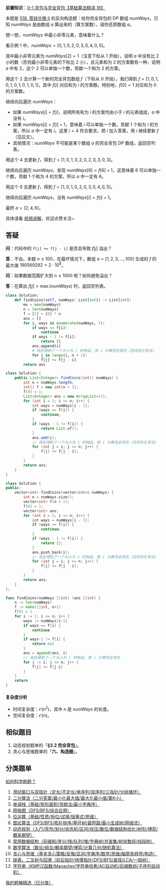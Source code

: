 **前置知识**：[0-1 背包与完全背包【基础算法精讲 18】](https://www.bilibili.com/video/BV16Y411v7Y6/)

本题是 [518. 零钱兑换 II](https://leetcode.cn/problems/coin-change-ii/) 的反向构造题：给你完全背包的 DP 数组 $\textit{numWays}$，已知 $\textit{numWays}$ 是由数组 $a$ 算出来的（算方案数），请你还原数组 $a$。

想一想，$\textit{numWays}$ 中最小非零元素，意味着什么？

看示例 1 中，$\textit{numWays} = [0,1,0,2,0,3,0,4,0,5]$。

其中最小非零元素为 $\textit{numWays}[2]=1$（注意下标从 $1$ 开始），说明 $a$ 中没有比 $2$ 小的数（否则最小非零元素的下标比 $2$ 小），且元素和为 $2$ 的方案数有一种，说明 $a$ 中有 $2$，这个 $2$ 可以单独一个数，贡献一个和为 $2$ 的方案。

用这个 $2$ 去计算一个新的完全背包数组 $f$（下标从 $0$ 开始），我们得到 $f = [1,0,1,0,1,0,1,0,1,0,1]$，其中 $f[i]$ 对应和为 $i$ 的方案数。特别地，$f[0]=1$ 对应和为 $0$ 的方案数。

继续向后遍历 $\textit{numWays}$：

- 如果 $\textit{numWays}[i] = f[i]$，说明所有和为 $i$ 的方案均由小于 $i$ 的元素组成，$a$ 中没有 $i$。
- 如果 $\textit{numWays}[i] = f[i]+1$，意味着 $i$ 可以单独一个数，贡献 $1$ 个和为 $i$ 的方案，所以 $a$ 中一定有 $i$。这里 $i=4$ 符合要求。把 $i$ 加入答案，用 $i$ 继续更新 $f$（见后文）。
- 其他情况：$\textit{numWays}$ 不可能是某个数组 $a$ 的完全背包 DP 数组，返回空列表。

用这个 $4$ 去更新 $f$，得到 $f =[1,0,1,0,2,0,2,0,3,0,3]$。

继续向后遍历 $\textit{numWays}$，发现 $\textit{numWays}[6] = f[6]+1$，这意味着 $6$ 可以单独一个数，贡献 $1$ 个和为 $4$ 的方案，所以 $a$ 中一定有 $6$。

用这个 $6$ 去更新 $f$，得到 $f =[1,0,1,0,2,0,3,0,4,0,5]$。

继续向后遍历 $\textit{numWays}$，没有 $\textit{numWays}[i] = f[i]+1$。

最终 $a=[2,4,6]$。

具体请看 [视频讲解](https://www.bilibili.com/video/BV1GCNRzgEYp/?t=9m14s)，欢迎点赞关注~

## 答疑

**问**：代码中的 `f[j] += f[j - i]` 是否会导致 $f[j]$ 溢出？

**答**：不会。本题 $n\le 100$，在最坏情况下，数组 $a=[1,2,3,\ldots,100]$ 生成的 $f$ 的最大值 $190569292 < 2\cdot 10^8$。

**问**：如果数据范围扩大到 $n\le 1000$ 呢？如何避免溢出？

**答**：在算出 $f[j] > \max(\textit{numWays})$ 时，返回空列表。

```py [sol-Python3]
class Solution:
    def findCoins(self, numWays: List[int]) -> List[int]:
        mx = max(numWays)
        n = len(numWays)
        f = [1] + [0] * n
        ans = []
        for i, ways in enumerate(numWays, 1):
            if ways == f[i]:
                continue
            if ways - 1 != f[i]:
                return []
            ans.append(i)
            # 现在得到了一个大小为 i 的物品，用 i 计算完全背包（空间优化写法）
            for j in range(i, n + 1):
                f[j] += f[j - i]
        return ans
```

```java [sol-Java]
class Solution {
    public List<Integer> findCoins(int[] numWays) {
        int n = numWays.length;
        int[] f = new int[n + 1];
        f[0] = 1;
        List<Integer> ans = new ArrayList<>();
        for (int i = 1; i <= n; i++) {
            int ways = numWays[i - 1];
            if (ways == f[i]) {
                continue;
            }
            if (ways - 1 != f[i]) {
                return List.of();
            }
            ans.add(i);
            // 现在得到了一个大小为 i 的物品，用 i 计算完全背包（空间优化写法）
            for (int j = i; j <= n; j++) {
                f[j] += f[j - i];
            }
        }
        return ans;
    }
}
```

```cpp [sol-C++]
class Solution {
public:
    vector<int> findCoins(vector<int>& numWays) {
        int n = numWays.size();
        vector<int> f(n + 1);
        f[0] = 1;
        vector<int> ans;
        for (int i = 1; i <= n; i++) {
            int ways = numWays[i - 1];
            if (ways == f[i]) {
                continue;
            }
            if (ways - 1 != f[i]) {
                return {};
            }
            ans.push_back(i);
            // 现在得到了一个大小为 i 的物品，用 i 计算完全背包（空间优化写法）
            for (int j = i; j <= n; j++) {
                f[j] += f[j - i];
            }
        }
        return ans;
    }
};
```

```go [sol-Go]
func findCoins(numWays []int) (ans []int) {
	n := len(numWays)
	f := make([]int, n+1)
	f[0] = 1
	for i := 1; i <= n; i++ {
		ways := numWays[i-1]
		if ways == f[i] {
			continue
		}
		if ways-1 != f[i] {
			return nil
		}
		ans = append(ans, i)
		// 现在得到了一个大小为 i 的物品，用 i 计算完全背包
		for j := i; j <= n; j++ {
			f[j] += f[j-i]
		}
	}
	return
}
```

#### 复杂度分析

- 时间复杂度：$\mathcal{O}(n^2)$，其中 $n$ 是 $\textit{numWays}$ 的长度。
- 空间复杂度：$\mathcal{O}(n)$。

## 相似题目

1. 动态规划题单的「**§3.2 完全背包**」。
2. 贪心与思维题单的「**六、构造题**」。

## 分类题单

[如何科学刷题？](https://leetcode.cn/circle/discuss/RvFUtj/)

1. [滑动窗口与双指针（定长/不定长/单序列/双序列/三指针/分组循环）](https://leetcode.cn/circle/discuss/0viNMK/)
2. [二分算法（二分答案/最小化最大值/最大化最小值/第K小）](https://leetcode.cn/circle/discuss/SqopEo/)
3. [单调栈（基础/矩形面积/贡献法/最小字典序）](https://leetcode.cn/circle/discuss/9oZFK9/)
4. [网格图（DFS/BFS/综合应用）](https://leetcode.cn/circle/discuss/YiXPXW/)
5. [位运算（基础/性质/拆位/试填/恒等式/思维）](https://leetcode.cn/circle/discuss/dHn9Vk/)
6. [图论算法（DFS/BFS/拓扑排序/基环树/最短路/最小生成树/网络流）](https://leetcode.cn/circle/discuss/01LUak/)
7. [动态规划（入门/背包/划分/状态机/区间/状压/数位/数据结构优化/树形/博弈/概率期望）](https://leetcode.cn/circle/discuss/tXLS3i/)
8. [常用数据结构（前缀和/差分/栈/队列/堆/字典树/并查集/树状数组/线段树）](https://leetcode.cn/circle/discuss/mOr1u6/)
9. [数学算法（数论/组合/概率期望/博弈/计算几何/随机算法）](https://leetcode.cn/circle/discuss/IYT3ss/)
10. [贪心与思维（基本贪心策略/反悔/区间/字典序/数学/思维/脑筋急转弯/构造）](https://leetcode.cn/circle/discuss/g6KTKL/)
11. [链表、二叉树与回溯（前后指针/快慢指针/DFS/BFS/直径/LCA/一般树）](https://leetcode.cn/circle/discuss/K0n2gO/)
12. [字符串（KMP/Z函数/Manacher/字符串哈希/AC自动机/后缀数组/子序列自动机）](https://leetcode.cn/circle/discuss/SJFwQI/)

[我的题解精选（已分类）](https://github.com/EndlessCheng/codeforces-go/blob/master/leetcode/SOLUTIONS.md)
